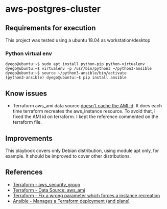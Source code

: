 # aws-postgres-cluster

## Requirements for execution

This project was tested using a ubuntu 18.04 as workstation/desktop

### Python virtual env

```text
dyego@ubuntu:~$ sudo apt install python-pip python-virtualenv
dyego@ubuntu:~$ virtualenv -p /usr/bin/python3 ~/python3-ansible
dyego@ubuntu:~$ source ~/python3-ansible/bin/activate
(python3-ansible) dyego@ubuntu:~$ pip install ansible
```

## Know issues

- Terraform aws_ami data source [doesn't cache the AMI id](https://github.com/hashicorp/terraform/issues/13749). It does each time terraform recreates the aws_instance resource. To avoid that, I fixed the AMI id on terraform. I kept the reference commented on the terraform file.

## Improvements

This playbook covers only Debian distribution, using module apt only, for example. It should be improved to cover other distributions.

## References

- [Terraform - aws_security_group](https://www.terraform.io/docs/providers/aws/r/security_group.html)
- [Terraform - Data Source: aws_ami](https://www.terraform.io/docs/providers/aws/d/ami.html)
- [Terraform - Fix a wrong parameter which forces a instance recreation](https://github.com/hashicorp/terraform/issues/13749)
- [Ansible - Manages a Terraform deployment (and plans)](https://docs.ansible.com/ansible/devel/modules/terraform_module.html)